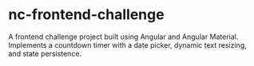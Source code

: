 # nc-frontend-challenge
A frontend challenge project built using Angular and Angular Material. Implements a countdown timer with a date picker, dynamic text resizing, and state persistence.
